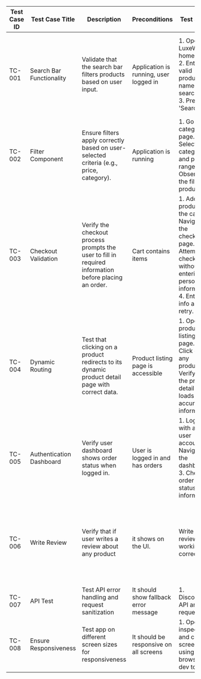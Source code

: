 |Test Case ID|Test Case Title         |Description                                                                                          |Preconditions                         |Test Steps                                                                                                                                        |Expected Result                                                                                             |Actual Result                                                      |Status  |Security Level|Remarks|FIELD11                                                            |
|------------|------------------------|-----------------------------------------------------------------------------------------------------|--------------------------------------|--------------------------------------------------------------------------------------------------------------------------------------------------|------------------------------------------------------------------------------------------------------------|-------------------------------------------------------------------|--------|--------------|-------|-------------------------------------------------------------------|
|TC-001      |Search Bar Functionality|Validate that the search bar filters products based on user input.                                   |Application is running, user logged in|1. Open the LuxeWalk homepage. 2. Enter a valid product name in the search bar. 3. Press 'Search'.                                                |Products matching the search query are displayed. User-friendly message appears if no matches are found.    |Pending                                                            |Pending |Medium        |-      |                                                                   |
|TC-002      |Filter Component        |Ensure filters apply correctly based on user-selected criteria (e.g., price, category).              |Application is running                |1. Go to the category page. 2. Select a category and price range. 3. Observe the filtered product list.                                           |Products are filtered correctly based on the selected criteria.                                             |Pass                                                               |Resolved|Medium        |-      |                                                                   |
|TC-003      |Checkout Validation     |Verify the checkout process prompts the user to fill in required information before placing an order.|Cart contains items                   |1. Add products to the cart. 2. Navigate to the checkout page. 3. Attempt checkout without entering personal information. 4. Enter info and retry.|User is prompted to fill out the required form if details are incomplete. Order is placed upon valid input. |Pass                                                               |Resolved|High          |-      |                                                                   |
|TC-004      |Dynamic Routing         |Test that clicking on a product redirects to its dynamic product detail page with correct data.      |Product listing page is accessible    |1. Open the product listing page. 2. Click on any product. 3. Verify that the product detail page loads with accurate information.                |Dynamic product page loads correctly with product-specific data.                                            |Pass                                                               |Resolved|High          |-      |                                                                   |
|TC-005      |Authentication Dashboard|Verify user dashboard shows order status when logged in.                                             |User is logged in and has orders      |1. Log in with a valid user account. 2. Navigate to the dashboard. 3. Check order status information.                                             |Dashboard displays the order details (e.g., active, pending, completed orders).                             |Pending                                                            |Pending |High          |-      |                                                                   |
|TC-006      |Write Review            |Verify that if user writes a review about any product                                                | it shows on the UI.                  |Write review is working correctly                                                                                                                 |1. Go to the product detail page.     2. Write review and submit.  3. Validate it shows in the UI correctly.|It accepts input correctly and shows it in the UI after submission.|Pending |Pending       |Medium |It accepts input correctly but does not display properly in the UI.|
|TC-007      |API Test                |Test API error handling and request sanitization                                                     |It should show fallback error message |1. Disconnect API and request.                                                                                                                    |It will show fallback error message.                                                                        |Pass                                                               |Resolved|High          |-      |                                                                   |
|TC-008      |Ensure Responsiveness   |Test app on different screen sizes for responsiveness                                                |It should be responsive on all screens|1. Open inspect tool and change screen size using browser dev tool.                                                                               |It should be responsive on all screens.                                                                     |Pass                                                               |Resolved|High          |-      |                                                                   |
